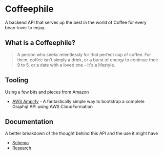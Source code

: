 # Coffeephile

A backend API that serves up the best in the world of Coffee for every bean-lover to enjoy.

## What is a Coffeephile?
> A person who seeks relentlessly for that perfect cup of coffee. For them, coffee isn't simply a drink, or a burst of energy to continue their 9 to 5, or a date with a loved one - it's a lifestyle.

## Tooling

Using a few bits and pieces from Amazon

- [AWS Amplify](https://aws-amplify.github.io/docs/js/start) - A fantastically simple way to bootstrap a complete Graphql API using AWS CloudFormation


## Documentation

A better breakdown of the thought behind this API and the use it might have
- [Schema](docs/Schema.md)
- [Research](docs/Research.md)
